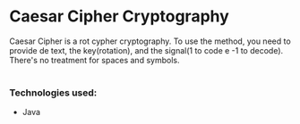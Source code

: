 # Caesar Cipher Cryptography

Caesar Cipher is a rot cypher cryptography. To use the method, you need to provide de text, the key(rotation), and the signal(1 to code e -1 to decode). <br>
There's no treatment for spaces and symbols.
<br>
<br>

### Technologies used:
- Java

